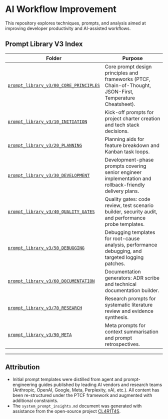 # AI Workflow Improvement

This repository explores techniques, prompts, and analysis aimed at improving developer productivity and AI-assisted workflows.

## Prompt Library V3 Index

| Folder | Purpose |
|---|---|
| [`prompt_library_v3/00_CORE_PRINCIPLES`](prompt_library_v3/00_CORE_PRINCIPLES/) | Core prompt design principles and frameworks (PTCF, Chain-of-Thought, JSON-First, Temperature Cheatsheet). |
| [`prompt_library_v3/10_INITIATION`](prompt_library_v3/10_INITIATION/) | Kick-off prompts for project charter creation and tech stack decisions. |
| [`prompt_library_v3/20_PLANNING`](prompt_library_v3/20_PLANNING/) | Planning aids for feature breakdown and Kanban task loops. |
| [`prompt_library_v3/30_DEVELOPMENT`](prompt_library_v3/30_DEVELOPMENT/) | Development-phase prompts covering senior engineer implementation and rollback-friendly delivery plans. |
| [`prompt_library_v3/40_QUALITY_GATES`](prompt_library_v3/40_QUALITY_GATES/) | Quality gates: code review, test scenario builder, security audit, and performance probe templates. |
| [`prompt_library_v3/50_DEBUGGING`](prompt_library_v3/50_DEBUGGING/) | Debugging templates for root-cause analysis, performance debugging, and targeted logging patches. |
| [`prompt_library_v3/60_DOCUMENTATION`](prompt_library_v3/60_DOCUMENTATION/) | Documentation generators: ADR scribe and technical documentation builder. |
| [`prompt_library_v3/70_RESEARCH`](prompt_library_v3/70_RESEARCH/) | Research prompts for systematic literature review and evidence synthesis. |
| [`prompt_library_v3/90_META`](prompt_library_v3/90_META/) | Meta prompts for context summarisation and prompt retrospectives. |

---

## Attribution

- Initial prompt templates were distilled from agent and prompt-engineering guides published by leading AI vendors and research teams (Anthropic, OpenAI, Google, Meta, Perplexity, xAI, etc.). All content has been re-structured under the PTCF framework and augmented with additional constraints.
- The `system_prompt_insights.md` document was generated with assistance from the open-source project [CL4R1T4S](https://github.com/elder-plinius/CL4R1T4S). 